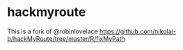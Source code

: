 # hackmyroute
This is a fork of @robinlovelace https://github.com/nikolai-b/hackMyRoute/tree/master/R/fixMyPath
